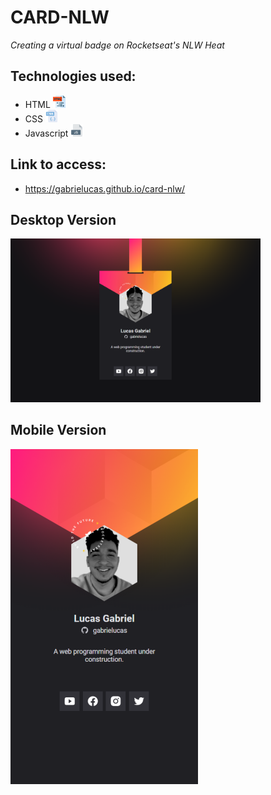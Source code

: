 # CARD-NLW

*Creating a virtual badge on Rocketseat's NLW Heat* 

## Technologies used:

- HTML <img src="/images/html.png" width="20"/>
- CSS <img src="/images/css.png" width="20"/>
- Javascript <img src="/images/js.png" width="20"/>

## Link to access: 

- https://gabrielucas.github.io/card-nlw/

## Desktop Version
<img src="/images/card-nlw-desk.svg" width="400"/>

## Mobile Version
<img src="/images/card-nlw-mobile.svg" width="300"/>
